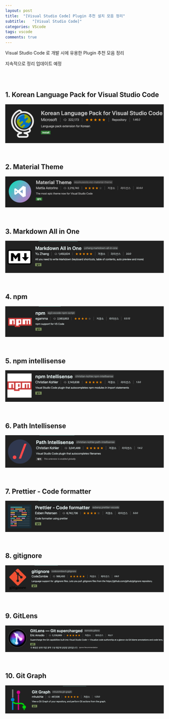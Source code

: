 ```yaml
---
layout: post
title:  "[Visual Studio Code] Plugin 추천 설치 모음 정리"
subtitle:   "[Visual Studio Code]"
categories: VScode
tags: vscode
comments: true
---
```



Visual Studio Code 로 개발 시에 유용한 Plugin 추천 모음 정리

지속적으로 정리 업데이트 예정

<br><br>



## 1. Korean Language Pack for Visual Studio Code

[![vscode-s1](/assets/img/2020/06/vscode-s1_Korea-Pack.png)]()

<br>


## 2. Material Theme

[![vscode-s2](/assets/img/2020/06/vscode-s2_Material-Theme.png)]()

<br>


## 3. Markdown All in One

[![vscode-s3](/assets/img/2020/06/vscode-s3_Markdown-All-in-One.png)]()

<br>


## 4. npm

[![vscode-s4](/assets/img/2020/06/vscode-s4_Npm.png)]()

<br>


## 5. npm intellisense

[![vscode-s5](/assets/img/2020/06/vscode-s5_npm-intellisense.png)]()

<br>


## 6. Path Intellisense

[![vscode-s6](/assets/img/2020/06/vscode-s6_Path-Intellisense.png)]()

<br>


## 7. Prettier - Code formatter

[![vscode-s7](/assets/img/2020/06/vscode-s7_Prettier.png)]()

<br>


## 8. gitignore

[![vscode-s8](/assets/img/2020/06/vscode-s8_gitignore.png)]()

<br>


## 9. GitLens

[![vscode-s9](/assets/img/2020/06/vscode-s9_GitLens.png)]()

<br>


## 10. Git Graph

[![vscode-s10](/assets/img/2020/06/vscode-s10_Git-Graph.png)]()

<br>
